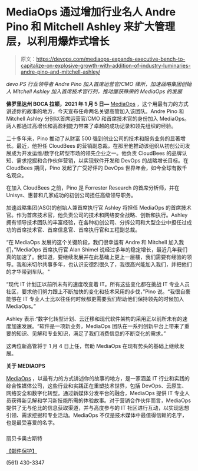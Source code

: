 # MediaOps 通过增加行业名人 Andre Pino 和 Mitchell Ashley 来扩大管理层，以利用爆炸式增长

> 原文：<https://devops.com/mediaops-expands-executive-bench-to-capitalize-on-explosive-growth-with-addition-of-industry-luminaries-andre-pino-and-mitchell-ashley/>

*devo PS 行业领导者 Andre Pino 加入首席运营官/CMO 律所，加速战略集团创始人 Mitchell Ashley 加入首席技术官行列，推动屡获殊荣的 MediaOps 的发展*

**佛罗里达州 BOCA 拉顿，2021 年 1 月 5 日—** [MediaOps](https://mediaops.com/) ，这个用最有力的方式讲述你的故事的地方，今天宣布任命两名关键高管加入该团队。Andre Pino 和 Mitchell Ashley 分别以首席运营官/CMO 和首席技术官的身份加入 MediaOps。两人都通过高增长和高盈利能力带来了卓越的成功记录和领先组织的经验。

二十多年来，Pino 推动了从财富 500 强到创业公司的技术和服务业务的显著增长。最近，他担任 CloudBees 的营销副总裁，在那里他推动该组织从初创公司发展成为开发运维/数字化转型市场的领先企业之一。他负责 CloudBees 的品牌认知、需求挖掘和合作伙伴营销，以实现软件开发和 DevOps 的战略增长目标。在 CloudBees 期间，Pino 发起了广受好评的 DevOps 世界年会，如今全球有数千名观众。

在加入 CloudBees 之前，Pino 是 Forrester Research 的首席分析师，并在 Unisys、惠普和几家成功的初创公司担任高级领导职务。

加速战略集团(ASG)的创始人兼首席执行官 Ashley 将担任 MediaOps 的首席技术官。作为首席技术官，他负责公司的技术和网络安全战略、创新和执行。Ashley 拥有领导技术团队的丰富经验，在各种初创公司、分拆公司和大型企业中担任过成功的首席技术官、首席信息官、首席执行官和工程副总裁。

“在 MediaOps 发展的这个关键阶段，我们很幸运有 Andre 和 Mitchell 加入我们，”MediaOps 首席执行官 Alan Shimel 说经过多年的稳定增长，最近几年我们真的加速了。我知道，要继续发展并在此基础上更上一层楼，我们需要有经验的领导。我和米切尔共事多年，也认识安德烈很久了，我很高兴能加入我们，并把他们的才华带到车队。"

“现代 IT 计划正以前所未有的速度改变着 IT。所有这些变化都在挑战 IT 专业人员社区，要求他们努力跟上不断加快的变化和技术采用的步伐，”Pino 说。“我很自豪能够在 IT 专业人士比以往任何时候都更需要我们帮助他们保持领先的时候加入 MediaOps。”

Ashley 表示:“数字化转型计划、云迁移和现代软件架构的采用正以前所未有的速度加速发展。“软件是一项新业务，MediaOps 团队在一系列创新平台上带来了重要的知识、见解和专业知识，满足了我们消费信息的不断变化的需求。”

这两位新高管将于 1 月 4 日上任，帮助 MediaOps 在现有势头的基础上继续发展。

**关于 MEDIAOPS**

[MediaOps](https://mediaops.com/) ，以最有力的方式讲述你的故事的地方，是一家涵盖 IT 行业和实践的综合性媒体公司，这些行业和实践正在重塑技术世界，包括 DevOps、云原生、网络安全和数字化转型。通过新媒体分发平台的融合，MediaOps 提供 IT 专业人员获得新见解和学习新技能所需的体验故事。对于营销合作伙伴而言，MediaOps 提供了无与伦比的信息获取渠道，并与高度参与的 IT 社区进行互动，以实现思想引领、需求挖掘和专业活动。MediaOps 不仅是技术媒体中最值得信赖的名字，也是最受喜爱的名字。

###

丽贝卡奥古斯特

[【邮件保护】](/cdn-cgi/l/email-protection#b0c2d5d2d5d3d3d1f0d4d5c6dfc0c39ed3dfdd)

(561) 430-3347